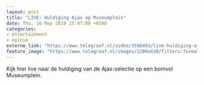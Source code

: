 ```yaml
---
layout: post
title: "LIVE: Huldiging Ajax op Museumplein"
date: Thu, 16 May 2019 15:47:00 +0200
categories: 
- entertainment 
- opinie 
externe_link: "https://www.telegraaf.nl/video/3598493/live-huldiging-ajax-op-museumplein"
feature_image: "https://www.telegraaf.nl/images/1200x630/filters:format(jpeg):quality(80)/cdn-kiosk-api.telegraaf.nl/3083f80a-77e1-11e9-849b-02d1dbdc35d1.jpg"
---
```


<p class="intro">Kijk hier live naar de huldiging van de Ajax-selectie op een bomvol Museumplein.</p>
